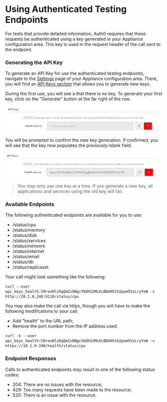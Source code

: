 # Using Authenticated Testing Endpoints

For tests that provide detailed information, Auth0 requires that these requests be authenticated using a key generated in your Appliance configuration area. This key is used in the request header of the call sent to the endpoint.

### Generating the API Key

To generate an API Key for use the authenticated testing endpoints, navigate to the [Settings](/appliance/dashboard/settings) page of your Appliance configuration area. There, you will find an [API Keys section](/appliance/dashboard/settings#api-keys) that allows you to generate new keys.

During the first use, you will see a that there is no key. To generate your first key, click on the "Generate" button at the far right of the row.

![](/media/articles/appliance/api-keys/no-key.png)

You will be prompted to confirm the new key generation. If confirmed, you will see that the key now populates the previously-blank field.

![](/media/articles/appliance/api-keys/key.png)

 > You may only use one key at a time. If you generate a new key, all applications and services using the old key will fail.

### Available Endpoints

The following authenticated endpoints are available for you to use:

* /status/cpu
* /status/memory
* /status/disk
* /status/services
* /status/network
* /status/internet
* /status/email
* /status/db
* /status/replicaset

Your call might look something like the following:

```
curl --user  
api_keys_health:S9ranHlz0qQmIs0NgcYb8hU3MLKcBB4Khth2pom5VzLryYeW -v http://10.1.0.248:9110/status/cpu
```

You may also make the call via https, though you will have to make the following modifications to your call:
 * Add "health" to the URL path;
 * Remove the port number from the IP address used.

```
curl -k --user  
api_keys_health:S9ranHlz0qQmIs0NgcYb8hU3MLKcBB4Khth2pom5VzLryYeW -v https://10.1.0.248/health/status/cpu
```

### Endpoint Responses

Calls to authenticated endpoints may result in one of the following status codes:

* 204: There are no issues with the resource;
* 429: Too many requests have been made to the resource;
* 520: There is an issue with the resource.
